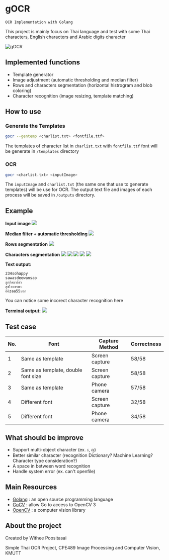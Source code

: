# gOCR

`OCR Implementation with Golang`

This project is mainly focus on Thai language and test with some Thai characters, English characters and Arabic digits character

![gOCR](https://i.imgur.com/RjJ9uVg.jpg)

## Implemented functions
- Template generator
- Image adjustment (automatic thresholding and median filter)
- Rows and characters segmentation (horizontal histrogram and blob coloring)
- Character recognition (image resizing, template matching)

## How to use

### Generate the Templates

``` bash
gocr --gentemp <charlist.txt> <fontfile.ttf>
```

The templates of character list in `charlist.txt` with `fontfile.ttf` font will be generate in `/templates` directory

### OCR
``` bash
gocr <charlist.txt> <inputImage>
```

The `inputImage` and `charlist.txt` (the same one that use to generate templates) will be use for OCR. The output text file and images of each process will be saved in `/outputs` directory.

## Example
**Input image**
![](https://i.imgur.com/65TqcDN.jpg)

**Median filter + automatic thresholding**
![](https://i.imgur.com/MwzFKSH.jpg)

**Rows segmentation**
![](https://i.imgur.com/fezTbXX.jpg)

**Characters segmentation**
![](https://i.imgur.com/OXrEq5K.jpg)
![](https://i.imgur.com/4usYCcs.jpg)
![](https://i.imgur.com/glv0ziG.jpg)
![](https://i.imgur.com/e4bA7Z2.jpg)
![](https://i.imgur.com/JzwL18K.jpg)

**Text output:**
```
234sohappy
sawasdeewansao
ลูกกิดมาล้าว
สุขใจหรรษา
อิอิzaa55บวก
```
You can notice some incorect character recognition here

**Terminal output:**
![](https://i.imgur.com/8t6ndrs.png)

## Test case
No. | Font | Capture Method | Correctness
--- | --- | --- | ---
1 | Same as template | Screen capture | 58/58
2 | Same as template, double font size | Screen capture | 58/58
3 | Same as template | Phone camera | 57/58
4 | Different font | Screen capture | 32/58
5 | Different font | Phone camera | 34/58

## What should be improve
- Support multi-object character (ex. ะ, ​ญ)
- Better similar character (recognition Dictionary? Machine Learning? Character type consideration?)
- A space in between word recognition
- Handle system error (ex. can't openfile)

## Main Resources
- [Golang](https://golang.org) : an open source programming language 
- [GoCV](https://gocv.io) :  allow Go to access to OpenCV 3
- [OpenCV](http://opencv.org/) : a computer vision library

## About the project
Created by Withee Poositasai

Simple Thai OCR Project, CPE489 Image Processing and Computer Vision, KMUTT